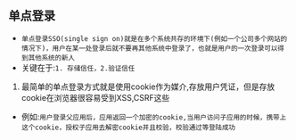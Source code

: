 ## 单点登录
* `单点登录SSO(single sign on)就是在多个系统共存的环境下(例如一个公司多个网站的情况下)，用户在某一处登录后就不要再其他系统中登录了，也就是用户的一次登录可以得到其他系统的新人`
* 关键在于:`1. 存储信任，2.验证信任`
1. 最简单的单点登录方式就是使用cookie作为媒介,存放用户凭证，但是存放cookie在浏览器很容易受到XSS,CSRF这些
* 例如:`用户登录父应用后，应用返回一个加密的cookie,当用户访问子应用的时候，携带上这个cookie，授权子应用去解密cookie并且校验，校验通过等登陆成功`
